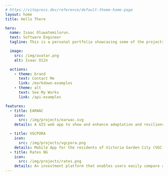 ```yaml
---
# https://vitepress.dev/reference/default-theme-home-page
layout: home
title: Hello There

hero:
  name: Isaac Oluwatemilorun.
  text: Software Engineer
  tagline: This is a personal portfolio showcasing some of the projects I've worked on and a knowledge base containing notes on experimentations, discoveries (both technical and non-technical) and work flows of achieving tasks.

  image:
    src: /img/avatar.png
    alt: Isaac O12n

  actions:
    - theme: brand
      text: Contact Me
      link: /markdown-examples
    - theme: alt
      text: See My Works
      link: /api-examples

features:
  - title: EARWAC
    icon:
      src: /img/projects/earwac.svg
    details: A GIS web app to show and enhance adaptation and resilience against coastal multi-hazards along the West African coast—Senegal to Cameroun.

  - title: VGCPORA
    icon:
      src: /img/projects/vgcpora.png
    details: Mobile App for the residents of Victoria Garden City (VGC) to manage visitor check-ins, enhance security and simplify bills payments
  - title: Rates NG
    icon:
      src: /img/projects/rates.png
    details: An investment platform that enables users easily compare and invest in a selected fixed income assets at any time
---
```



